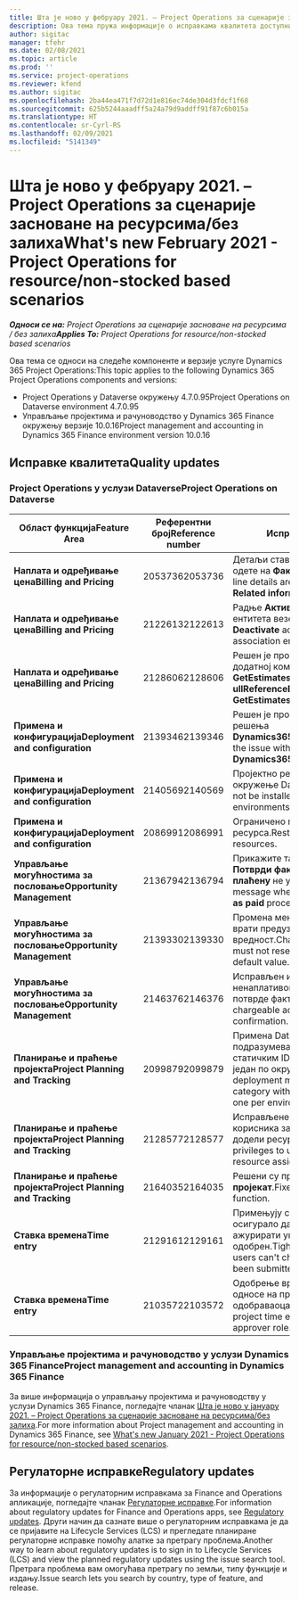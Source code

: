 ```yaml
---
title: Шта је ново у фебруару 2021. – Project Operations за сценарије засноване на ресурсима/без залиха
description: Ова тема пружа информације о исправкама квалитета доступним у издању услуге Project Operations за фебруар 2021. за сценарије засноване на ресурсима/без залиха.
author: sigitac
manager: tfehr
ms.date: 02/08/2021
ms.topic: article
ms.prod: ''
ms.service: project-operations
ms.reviewer: kfend
ms.author: sigitac
ms.openlocfilehash: 2ba44ea471f7d72d1e816ec74de304d3fdcf1f68
ms.sourcegitcommit: 625b5244aaadff5a24a79d9addff91f87c6b015a
ms.translationtype: HT
ms.contentlocale: sr-Cyrl-RS
ms.lasthandoff: 02/09/2021
ms.locfileid: "5141349"
---
```

# <a name="whats-new-february-2021---project-operations-for-resourcenon-stocked-based-scenarios"></a><span data-ttu-id="ca597-103">Шта је ново у фебруару 2021. – Project Operations за сценарије засноване на ресурсима/без залиха</span><span class="sxs-lookup"><span data-stu-id="ca597-103">What's new February 2021 - Project Operations for resource/non-stocked based scenarios</span></span>

<span data-ttu-id="ca597-104">_**Односи се на:** Project Operations за сценарије засноване на ресурсима / без залиха_</span><span class="sxs-lookup"><span data-stu-id="ca597-104">_**Applies To:** Project Operations for resource/non-stocked based scenarios_</span></span>

<span data-ttu-id="ca597-105">Ова тема се односи на следеће компоненте и верзије услуге Dynamics 365 Project Operations:</span><span class="sxs-lookup"><span data-stu-id="ca597-105">This topic applies to the following Dynamics 365 Project Operations components and versions:</span></span>

- <span data-ttu-id="ca597-106">Project Operations у Dataverse окружењу 4.7.0.95</span><span class="sxs-lookup"><span data-stu-id="ca597-106">Project Operations on Dataverse environment 4.7.0.95</span></span>
- <span data-ttu-id="ca597-107">Управљање пројектима и рачуноводство у Dynamics 365 Finance окружењу верзије 10.0.16</span><span class="sxs-lookup"><span data-stu-id="ca597-107">Project management and accounting in Dynamics 365 Finance environment version 10.0.16</span></span> 

## <a name="quality-updates"></a><span data-ttu-id="ca597-108">Исправке квалитета</span><span class="sxs-lookup"><span data-stu-id="ca597-108">Quality updates</span></span>

### <a name="project-operations-on-dataverse"></a><span data-ttu-id="ca597-109">Project Operations у услузи Dataverse</span><span class="sxs-lookup"><span data-stu-id="ca597-109">Project Operations on Dataverse</span></span>

| <span data-ttu-id="ca597-110">**Област функција**</span><span class="sxs-lookup"><span data-stu-id="ca597-110">**Feature Area**</span></span> | <span data-ttu-id="ca597-111">**Референтни број**</span><span class="sxs-lookup"><span data-stu-id="ca597-111">**Reference number**</span></span> | <span data-ttu-id="ca597-112">**Исправка квалитета**</span><span class="sxs-lookup"><span data-stu-id="ca597-112">**Quality update**</span></span> |
| --- | --- | --- |
| <span data-ttu-id="ca597-113">**Наплата и одређивање цена**</span><span class="sxs-lookup"><span data-stu-id="ca597-113">**Billing and Pricing**</span></span> | <span data-ttu-id="ca597-114">2053736</span><span class="sxs-lookup"><span data-stu-id="ca597-114">2053736</span></span> | <span data-ttu-id="ca597-115">Детаљи ставке фактуре сада су доступни ако одете на **Фактура** > **Сродне информације**.</span><span class="sxs-lookup"><span data-stu-id="ca597-115">Invoice line details are now accessible by going to **Invoice** > **Related information**.</span></span> |
| <span data-ttu-id="ca597-116">**Наплата и одређивање цена**</span><span class="sxs-lookup"><span data-stu-id="ca597-116">**Billing and Pricing**</span></span> | <span data-ttu-id="ca597-117">2122613</span><span class="sxs-lookup"><span data-stu-id="ca597-117">2122613</span></span> | <span data-ttu-id="ca597-118">Радње **Активирај** и **Деактивирај** су уклоњене из ентитета везе **ценовника**.</span><span class="sxs-lookup"><span data-stu-id="ca597-118">The **Activate** and **Deactivate** actions were removed from the **Price List** association entities.</span></span> |
| <span data-ttu-id="ca597-119">**Наплата и одређивање цена**</span><span class="sxs-lookup"><span data-stu-id="ca597-119">**Billing and Pricing**</span></span> | <span data-ttu-id="ca597-120">2128606</span><span class="sxs-lookup"><span data-stu-id="ca597-120">2128606</span></span> | <span data-ttu-id="ca597-121">Решен је проблем са **ullReferenceException** у додатној компоненти **GetEstimatesForProject**.</span><span class="sxs-lookup"><span data-stu-id="ca597-121">Resolved the issue with **ullReferenceException** in the **GetEstimatesForProject** plug-in.</span></span> |
| <span data-ttu-id="ca597-122">**Примена и конфигурација**</span><span class="sxs-lookup"><span data-stu-id="ca597-122">**Deployment and configuration**</span></span> | <span data-ttu-id="ca597-123">2139346</span><span class="sxs-lookup"><span data-stu-id="ca597-123">2139346</span></span> | <span data-ttu-id="ca597-124">Решен је проблем са увозом неуправљаног решења **Dynamics365ProjectOperationsDualWrite**.</span><span class="sxs-lookup"><span data-stu-id="ca597-124">Resolved the issue with importing unmanaged **Dynamics365ProjectOperationsDualWrite** solution.</span></span> |
| <span data-ttu-id="ca597-125">**Примена и конфигурација**</span><span class="sxs-lookup"><span data-stu-id="ca597-125">**Deployment and configuration**</span></span> | <span data-ttu-id="ca597-126">2140569</span><span class="sxs-lookup"><span data-stu-id="ca597-126">2140569</span></span> | <span data-ttu-id="ca597-127">Пројектно решење не сме да се инсталира у окружење Dataverse Teams.</span><span class="sxs-lookup"><span data-stu-id="ca597-127">Project solution must not be installed in the Dataverse Teams environments.</span></span> |
| <span data-ttu-id="ca597-128">**Примена и конфигурација**</span><span class="sxs-lookup"><span data-stu-id="ca597-128">**Deployment and configuration**</span></span> | <span data-ttu-id="ca597-129">2086991</span><span class="sxs-lookup"><span data-stu-id="ca597-129">2086991</span></span> | <span data-ttu-id="ca597-130">Ограничено прилагођавање локализације веб-ресурса.</span><span class="sxs-lookup"><span data-stu-id="ca597-130">Restricted customizing localization of web resources.</span></span> |
| <span data-ttu-id="ca597-131">**Управљање могућностима за пословање**</span><span class="sxs-lookup"><span data-stu-id="ca597-131">**Opportunity Management**</span></span> | <span data-ttu-id="ca597-132">2136794</span><span class="sxs-lookup"><span data-stu-id="ca597-132">2136794</span></span> | <span data-ttu-id="ca597-133">Прикажите тачну поруку о грешци када процеси **Потврди фактуру** или **Означи фактуру као плаћену** не успеју.</span><span class="sxs-lookup"><span data-stu-id="ca597-133">Display the correct error message when the **Confirm invoice** or **Mark invoice as paid** processes fail.</span></span> |
| <span data-ttu-id="ca597-134">**Управљање могућностима за пословање**</span><span class="sxs-lookup"><span data-stu-id="ca597-134">**Opportunity Management**</span></span> | <span data-ttu-id="ca597-135">2139330</span><span class="sxs-lookup"><span data-stu-id="ca597-135">2139330</span></span> | <span data-ttu-id="ca597-136">Промена менаџера пројекта за пројекат не сме да врати предузеће-власника на подразумевану вредност.</span><span class="sxs-lookup"><span data-stu-id="ca597-136">Changing the Project manager on a project must not reset the owning company back to the default value.</span></span> |
| <span data-ttu-id="ca597-137">**Управљање могућностима за пословање**</span><span class="sxs-lookup"><span data-stu-id="ca597-137">**Opportunity Management**</span></span> | <span data-ttu-id="ca597-138">2146376</span><span class="sxs-lookup"><span data-stu-id="ca597-138">2146376</span></span> | <span data-ttu-id="ca597-139">Исправљен износ пореза у стварном ненаплативом износу се креира на основу потврде фактуре.</span><span class="sxs-lookup"><span data-stu-id="ca597-139">Corrected tax amount in a non-chargeable actual is created from invoice confirmation.</span></span> |
| <span data-ttu-id="ca597-140">**Планирање и праћење пројекта**</span><span class="sxs-lookup"><span data-stu-id="ca597-140">**Project Planning and Tracking**</span></span> | <span data-ttu-id="ca597-141">2099879</span><span class="sxs-lookup"><span data-stu-id="ca597-141">2099879</span></span> | <span data-ttu-id="ca597-142">Примена Dataverse окружења мора да креира подразумевану категорију трансакција са статичким ID-ом, а не да насумично генерише један по окружењу.</span><span class="sxs-lookup"><span data-stu-id="ca597-142">The Dataverse environment deployment must create a default transaction category with a static ID and not randomly generate one per environment.</span></span> |
| <span data-ttu-id="ca597-143">**Планирање и праћење пројекта**</span><span class="sxs-lookup"><span data-stu-id="ca597-143">**Project Planning and Tracking**</span></span> | <span data-ttu-id="ca597-144">2128577</span><span class="sxs-lookup"><span data-stu-id="ca597-144">2128577</span></span> | <span data-ttu-id="ca597-145">Исправљене су Project Service привилегије корисника за ажурирање категорије трансакције у додели ресурса.</span><span class="sxs-lookup"><span data-stu-id="ca597-145">Fixed the Project service user privileges to update the transaction category on a resource assignment.</span></span> |
| <span data-ttu-id="ca597-146">**Планирање и праћење пројекта**</span><span class="sxs-lookup"><span data-stu-id="ca597-146">**Project Planning and Tracking**</span></span> | <span data-ttu-id="ca597-147">2164035</span><span class="sxs-lookup"><span data-stu-id="ca597-147">2164035</span></span> | <span data-ttu-id="ca597-148">Решени су проблеми са функцијом **Копирај пројекат**.</span><span class="sxs-lookup"><span data-stu-id="ca597-148">Fixed issues with the **Copy Project** function.</span></span> |
| <span data-ttu-id="ca597-149">**Ставка времена**</span><span class="sxs-lookup"><span data-stu-id="ca597-149">**Time entry**</span></span> | <span data-ttu-id="ca597-150">2129161</span><span class="sxs-lookup"><span data-stu-id="ca597-150">2129161</span></span> | <span data-ttu-id="ca597-151">Примењују се строжа ограничења како би се осигурало да корисници не могу променити и ажурирати унос времена који је послат или одобрен.</span><span class="sxs-lookup"><span data-stu-id="ca597-151">Tighter restrictions are applied to ensure users can't change and update a time entry that has been submitted or approved.</span></span> |
| <span data-ttu-id="ca597-152">**Ставка времена**</span><span class="sxs-lookup"><span data-stu-id="ca597-152">**Time entry**</span></span> | <span data-ttu-id="ca597-153">2103572</span><span class="sxs-lookup"><span data-stu-id="ca597-153">2103572</span></span> | <span data-ttu-id="ca597-154">Одобрење времена за уносе времена који се не односе на пројекат не сме тражити улогу одобраваоца пројекта.</span><span class="sxs-lookup"><span data-stu-id="ca597-154">Time approval for non-project time entries must not be looking for project approver role.</span></span> |

### <a name="project-management-and-accounting-in-dynamics-365-finance"></a><span data-ttu-id="ca597-155">Управљање пројектима и рачуноводство у услузи Dynamics 365 Finance</span><span class="sxs-lookup"><span data-stu-id="ca597-155">Project management and accounting in Dynamics 365 Finance</span></span> 

<span data-ttu-id="ca597-156">За више информација о управљању пројектима и рачуноводству у услузи Dynamics 365 Finance, погледајте чланак [Шта је ново у јануару 2021. – Project Operations за сценарије засноване на ресурсима/без залиха](whats-new-jan-2021-resource-based.md).</span><span class="sxs-lookup"><span data-stu-id="ca597-156">For more information about Project management and accounting in Dynamics 365 Finance, see [What's new January 2021 - Project Operations for resource/non-stocked based scenarios](whats-new-jan-2021-resource-based.md).</span></span>


## <a name="regulatory-updates"></a><span data-ttu-id="ca597-157">Регулаторне исправке</span><span class="sxs-lookup"><span data-stu-id="ca597-157">Regulatory updates</span></span>

<span data-ttu-id="ca597-158">За информације о регулаторним исправкама за Finance and Operations апликације, погледајте чланак [Регулаторне исправке](https://docs.microsoft.com/dynamics365/finance/localizations/regulatory-updates).</span><span class="sxs-lookup"><span data-stu-id="ca597-158">For information about regulatory updates for Finance and Operations apps, see [Regulatory updates](https://docs.microsoft.com/dynamics365/finance/localizations/regulatory-updates).</span></span> <span data-ttu-id="ca597-159">Други начин да сазнате више о регулаторним исправкама је да се пријавите на Lifecycle Services (LCS) и прегледате планиране регулаторне исправке помоћу алатке за претрагу проблема.</span><span class="sxs-lookup"><span data-stu-id="ca597-159">Another way to learn about regulatory updates is to sign in to Lifecycle Services (LCS) and view the planned regulatory updates using the issue search tool.</span></span> <span data-ttu-id="ca597-160">Претрага проблема вам омогућава претрагу по земљи, типу функције и издању.</span><span class="sxs-lookup"><span data-stu-id="ca597-160">Issue search lets you search by country, type of feature, and release.</span></span>
